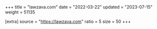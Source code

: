 +++
title = "lawzava.com"
date = "2022-03-22"
updated = "2023-07-15"
weight = 51135

[extra]
source = "https://lawzava.com"
ratio = 5
size = 50
+++
